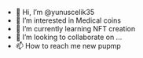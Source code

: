 - 👋 Hi, I’m @yunuscelik35
- 👀 I’m interested in Medical coins
- 🌱 I’m currently learning NFT creation
- 💞️ I’m looking to collaborate on ...
- 📫 How to reach me new pupmp

<!---
yunuscelik35/yunuscelik35 is a ✨ special ✨ repository because its `README.md` (this file) appears on your GitHub profile.
You can click the Preview link to take a look at your changes.
--->
